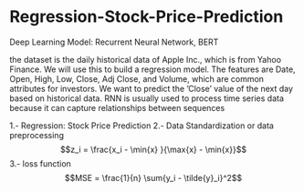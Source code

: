 # Regression-Stock-Price-Prediction
Deep Learning Model: Recurrent Neural Network, BERT

the dataset is the daily historical data of Apple Inc., which is from 
Yahoo Finance. We will use this to build a regression model. The features are Date, 
Open, High, Low, Close, Adj Close, and Volume, which are common attributes for 
investors. We want to predict the ’Close’ value of the next day based on historical 
data. RNN is usually used to process time series data because it can capture 
relationships between sequences


1.- Regression: Stock Price Prediction
2.- Data Standardization or data preprocessing
  $$z_i = \frac{x_i - \min{x} }{\max{x} - \min{x}}$$
3.- loss function 
  $$MSE = \frac{1}{n} \sum{y_i - \tilde{y}_i}^2$$
